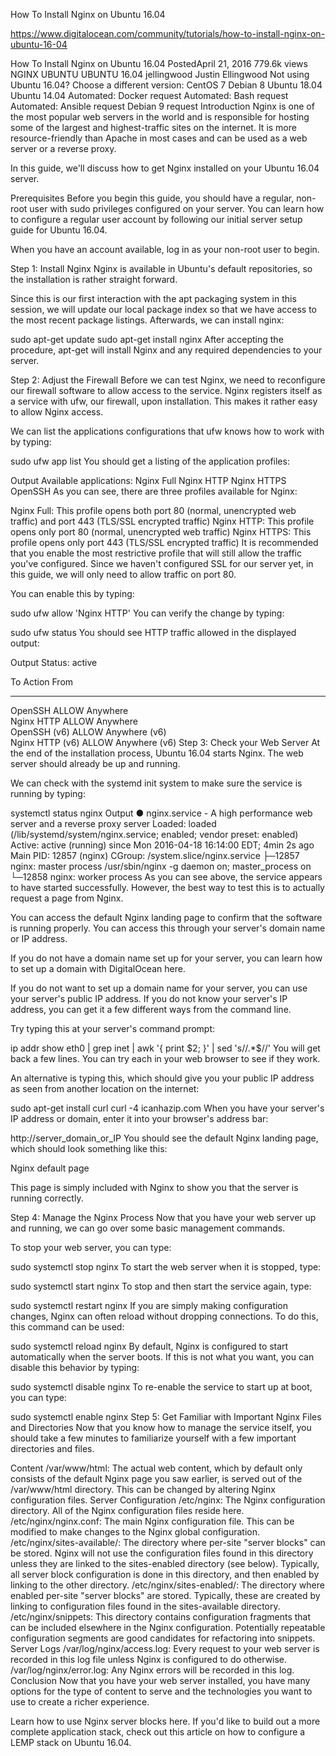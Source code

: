 How To Install Nginx on Ubuntu 16.04

https://www.digitalocean.com/community/tutorials/how-to-install-nginx-on-ubuntu-16-04


How To Install Nginx on Ubuntu 16.04
PostedApril 21, 2016 779.6k views NGINX UBUNTU UBUNTU 16.04
 jellingwood
Justin Ellingwood
Not using Ubuntu 16.04? Choose a different version:
CentOS 7
Debian 8
Ubuntu 18.04
Ubuntu 14.04
Automated: Docker
request
Automated: Bash
request
Automated: Ansible
request
Debian 9
request
Introduction
Nginx is one of the most popular web servers in the world and is responsible for hosting some of the largest and highest-traffic sites on the internet. It is more resource-friendly than Apache in most cases and can be used as a web server or a reverse proxy.

In this guide, we'll discuss how to get Nginx installed on your Ubuntu 16.04 server.

Prerequisites
Before you begin this guide, you should have a regular, non-root user with sudo privileges configured on your server. You can learn how to configure a regular user account by following our initial server setup guide for Ubuntu 16.04.

When you have an account available, log in as your non-root user to begin.

Step 1: Install Nginx
Nginx is available in Ubuntu's default repositories, so the installation is rather straight forward.

Since this is our first interaction with the apt packaging system in this session, we will update our local package index so that we have access to the most recent package listings. Afterwards, we can install nginx:

sudo apt-get update
sudo apt-get install nginx
After accepting the procedure, apt-get will install Nginx and any required dependencies to your server.

Step 2: Adjust the Firewall
Before we can test Nginx, we need to reconfigure our firewall software to allow access to the service. Nginx registers itself as a service with ufw, our firewall, upon installation. This makes it rather easy to allow Nginx access.

We can list the applications configurations that ufw knows how to work with by typing:

sudo ufw app list
You should get a listing of the application profiles:

Output
Available applications:
  Nginx Full
  Nginx HTTP
  Nginx HTTPS
  OpenSSH
As you can see, there are three profiles available for Nginx:

Nginx Full: This profile opens both port 80 (normal, unencrypted web traffic) and port 443 (TLS/SSL encrypted traffic)
Nginx HTTP: This profile opens only port 80 (normal, unencrypted web traffic)
Nginx HTTPS: This profile opens only port 443 (TLS/SSL encrypted traffic)
It is recommended that you enable the most restrictive profile that will still allow the traffic you've configured. Since we haven't configured SSL for our server yet, in this guide, we will only need to allow traffic on port 80.

You can enable this by typing:

sudo ufw allow 'Nginx HTTP'
You can verify the change by typing:

sudo ufw status
You should see HTTP traffic allowed in the displayed output:

Output
Status: active

To                         Action      From
--                         ------      ----
OpenSSH                    ALLOW       Anywhere                  
Nginx HTTP                 ALLOW       Anywhere                  
OpenSSH (v6)               ALLOW       Anywhere (v6)             
Nginx HTTP (v6)            ALLOW       Anywhere (v6)
Step 3: Check your Web Server
At the end of the installation process, Ubuntu 16.04 starts Nginx. The web server should already be up and running.

We can check with the systemd init system to make sure the service is running by typing:

systemctl status nginx
Output
● nginx.service - A high performance web server and a reverse proxy server
   Loaded: loaded (/lib/systemd/system/nginx.service; enabled; vendor preset: enabled)
   Active: active (running) since Mon 2016-04-18 16:14:00 EDT; 4min 2s ago
 Main PID: 12857 (nginx)
   CGroup: /system.slice/nginx.service
           ├─12857 nginx: master process /usr/sbin/nginx -g daemon on; master_process on
           └─12858 nginx: worker process
As you can see above, the service appears to have started successfully. However, the best way to test this is to actually request a page from Nginx.

You can access the default Nginx landing page to confirm that the software is running properly. You can access this through your server's domain name or IP address.

If you do not have a domain name set up for your server, you can learn how to set up a domain with DigitalOcean here.

If you do not want to set up a domain name for your server, you can use your server's public IP address. If you do not know your server's IP address, you can get it a few different ways from the command line.

Try typing this at your server's command prompt:

ip addr show eth0 | grep inet | awk '{ print $2; }' | sed 's/\/.*$//'
You will get back a few lines. You can try each in your web browser to see if they work.

An alternative is typing this, which should give you your public IP address as seen from another location on the internet:

sudo apt-get install curl
curl -4 icanhazip.com
When you have your server's IP address or domain, enter it into your browser's address bar:

http://server_domain_or_IP
You should see the default Nginx landing page, which should look something like this:

Nginx default page

This page is simply included with Nginx to show you that the server is running correctly.

Step 4: Manage the Nginx Process
Now that you have your web server up and running, we can go over some basic management commands.

To stop your web server, you can type:

sudo systemctl stop nginx
To start the web server when it is stopped, type:

sudo systemctl start nginx
To stop and then start the service again, type:

sudo systemctl restart nginx
If you are simply making configuration changes, Nginx can often reload without dropping connections. To do this, this command can be used:

sudo systemctl reload nginx
By default, Nginx is configured to start automatically when the server boots. If this is not what you want, you can disable this behavior by typing:

sudo systemctl disable nginx
To re-enable the service to start up at boot, you can type:

sudo systemctl enable nginx
Step 5: Get Familiar with Important Nginx Files and Directories
Now that you know how to manage the service itself, you should take a few minutes to familiarize yourself with a few important directories and files.

Content
/var/www/html: The actual web content, which by default only consists of the default Nginx page you saw earlier, is served out of the /var/www/html directory. This can be changed by altering Nginx configuration files.
Server Configuration
/etc/nginx: The Nginx configuration directory. All of the Nginx configuration files reside here.
/etc/nginx/nginx.conf: The main Nginx configuration file. This can be modified to make changes to the Nginx global configuration.
/etc/nginx/sites-available/: The directory where per-site "server blocks" can be stored. Nginx will not use the configuration files found in this directory unless they are linked to the sites-enabled directory (see below). Typically, all server block configuration is done in this directory, and then enabled by linking to the other directory.
/etc/nginx/sites-enabled/: The directory where enabled per-site "server blocks" are stored. Typically, these are created by linking to configuration files found in the sites-available directory.
/etc/nginx/snippets: This directory contains configuration fragments that can be included elsewhere in the Nginx configuration. Potentially repeatable configuration segments are good candidates for refactoring into snippets.
Server Logs
/var/log/nginx/access.log: Every request to your web server is recorded in this log file unless Nginx is configured to do otherwise.
/var/log/nginx/error.log: Any Nginx errors will be recorded in this log.
Conclusion
Now that you have your web server installed, you have many options for the type of content to serve and the technologies you want to use to create a richer experience.

Learn how to use Nginx server blocks here. If you'd like to build out a more complete application stack, check out this article on how to configure a LEMP stack on Ubuntu 16.04.
